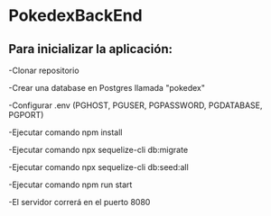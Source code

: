 # PokedexBackEnd
## Para inicializar la aplicación:

-Clonar repositorio

-Crear una database en Postgres llamada "pokedex"

-Configurar .env (PGHOST, PGUSER, PGPASSWORD, PGDATABASE, PGPORT)

-Ejecutar comando npm install

-Ejecutar comando npx sequelize-cli db:migrate

-Ejecutar comando npx sequelize-cli db:seed:all

-Ejecutar comando npm run start

-El servidor correrá en el puerto 8080